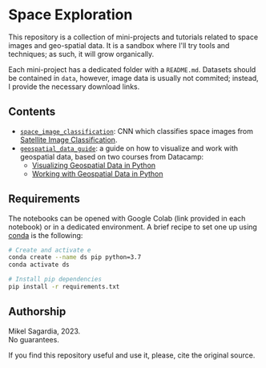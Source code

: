 # Space Exploration

This repository is a collection of mini-projects and tutorials related to space images and geo-spatial data. It is a sandbox where I'll try tools and techniques; as such, it will grow organically.

Each mini-project has a dedicated folder with a `README.md`. Datasets should be contained in `data`, however, image data is usually not commited; instead, I provide the necessary download links.

## Contents

- [`space_image_classification`](./space_image_classification/): CNN which classifies space images from  [Satellite Image Classification](https://www.kaggle.com/datasets/mahmoudreda55/satellite-image-classification).
- [`geospatial_data_guide`](./geospatial_data_guide/): a guide on how to visualize and work with geospatial data, based on two courses from Datacamp:
  - [Visualizing Geospatial Data in Python](https://app.datacamp.com/learn/courses/visualizing-geospatial-data-in-python)
  - [Working with Geospatial Data in Python](https://app.datacamp.com/learn/courses/working-with-geospatial-data-in-python)

## Requirements

The notebooks can be opened with Google Colab (link provided in each notebook) or in a dedicated environment. A brief recipe to set one up using [conda](https://docs.conda.io/en/latest/) is the following:

```bash
# Create and activate e
conda create --name ds pip python=3.7
conda activate ds

# Install pip dependencies
pip install -r requirements.txt
```

## Authorship

Mikel Sagardia, 2023.  
No guarantees.

If you find this repository useful and use it, please, cite the original source.
